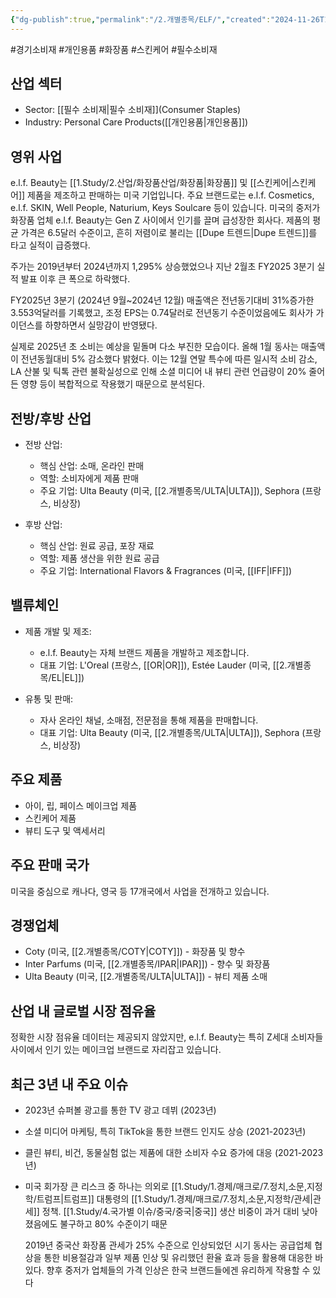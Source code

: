 ```yaml
---
{"dg-publish":true,"permalink":"/2.개별종목/ELF/","created":"2024-11-26T13:41:25.904+09:00","updated":"2025-06-03T20:05:58.904+09:00"}
---
```


#경기소비재 #개인용품 #화장품 #스킨케어 #필수소비재 

## 산업 섹터

- Sector:  [[필수 소비재\|필수 소비재]](Consumer Staples)
- Industry: Personal Care Products([[개인용품\|개인용품]])

## 영위 사업

e.l.f. Beauty는 [[1.Study/2.산업/화장품산업/화장품\|화장품]] 및 [[스킨케어\|스킨케어]] 제품을 제조하고 판매하는 미국 기업입니다. 주요 브랜드로는 e.l.f. Cosmetics, e.l.f. SKIN, Well People, Naturium, Keys Soulcare 등이 있습니다. 미국의 중저가 화장품 업체 e.l.f. Beauty는 Gen Z 사이에서 인기를 끌며 급성장한 회사다. 제품의 평균 가격은 6.5달러 수준이고, 흔히 저렴이로 불리는 [[Dupe 트렌드\|Dupe 트렌드]]를 타고 실적이 급증했다. 

주가는 2019년부터 2024년까지 1,295% 상승했었으나 지난 2월초 FY2025 3분기 실적 발표 이후 큰 폭으로 하락했다.

FY2025년 3분기 (2024년 9월~2024년 12월) 매출액은 전년동기대비 31%증가한 3.553억달러를 기록했고, 조정 EPS는 0.74달러로 전년동기 수준이었음에도 회사가 가이던스를 하향하면서 실망감이 반영됐다. 

실제로 2025년 초 소비는 예상을 밑돌며 다소 부진한 모습이다. 올해 1월 동사는 매출액이 전년동월대비 5% 감소했다 밝혔다. 이는 12월 연말 특수에 따른 일시적 소비 감소, LA 산불 및 틱톡 관련 불확실성으로 인해 소셜 미디어 내 뷰티 관련 언급량이 20% 줄어든 영향 등이 복합적으로 작용했기 때문으로 분석된다.

## 전방/후방 산업

- 전방 산업:
    
    - 핵심 산업: 소매, 온라인 판매
    - 역할: 소비자에게 제품 판매
    - 주요 기업: Ulta Beauty (미국, [[2.개별종목/ULTA\|ULTA]]), Sephora (프랑스, 비상장)
    
- 후방 산업:
    
    - 핵심 산업: 원료 공급, 포장 재료
    - 역할: 제품 생산을 위한 원료 공급
    - 주요 기업: International Flavors & Fragrances (미국, [[IFF\|IFF]])
    

## 밸류체인

- 제품 개발 및 제조:
    
    - e.l.f. Beauty는 자체 브랜드 제품을 개발하고 제조합니다.
    - 대표 기업: L'Oreal (프랑스, [[OR\|OR]]), Estée Lauder (미국, [[2.개별종목/EL\|EL]])
    
- 유통 및 판매:
    
    - 자사 온라인 채널, 소매점, 전문점을 통해 제품을 판매합니다.
    - 대표 기업: Ulta Beauty (미국, [[2.개별종목/ULTA\|ULTA]]), Sephora (프랑스, 비상장)
    

## 주요 제품

- 아이, 립, 페이스 메이크업 제품
- 스킨케어 제품
- 뷰티 도구 및 액세서리

## 주요 판매 국가

미국을 중심으로 캐나다, 영국 등 17개국에서 사업을 전개하고 있습니다.

## 경쟁업체

- Coty (미국, [[2.개별종목/COTY\|COTY]]) - 화장품 및 향수
- Inter Parfums (미국, [[2.개별종목/IPAR\|IPAR]]) - 향수 및 화장품
- Ulta Beauty (미국, [[2.개별종목/ULTA\|ULTA]]) - 뷰티 제품 소매

## 산업 내 글로벌 시장 점유율

정확한 시장 점유율 데이터는 제공되지 않았지만, e.l.f. Beauty는 특히 Z세대 소비자들 사이에서 인기 있는 메이크업 브랜드로 자리잡고 있습니다.

## 최근 3년 내 주요 이슈

- 2023년 슈퍼볼 광고를 통한 TV 광고 데뷔 (2023년)
- 소셜 미디어 마케팅, 특히 TikTok을 통한 브랜드 인지도 상승 (2021-2023년)
- 클린 뷰티, 비건, 동물실험 없는 제품에 대한 소비자 수요 증가에 대응 (2021-2023년)
- 미국 회가장 큰 리스크 중 하나는 의외로 [[1.Study/1.경제/매크로/7.정치,소문,지정학/트럼프\|트럼프]] 대통령의 [[1.Study/1.경제/매크로/7.정치,소문,지정학/관세\|관세]] 정책. [[1.Study/4.국가별 이슈/중국/중국\|중국]] 생산 비중이 과거 대비 낮아졌음에도 불구하고 80% 수준이기 때문
  
  2019년 중국산 화장품 관세가 25% 수준으로 인상되었던 시기 동사는 공급업체 협상을 통한 비용절감과 일부 제품 인상 및 유리했던 환율 효과 등을 활용해 대응한 바 있다. 향후 중저가 업체들의 가격 인상은 한국 브랜드들에겐 유리하게 작용할 수 있다